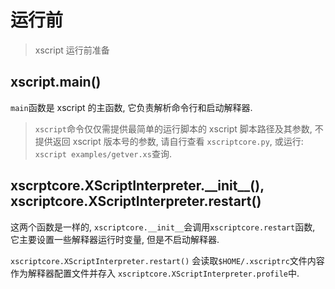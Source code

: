 # 运行前
> xscript 运行前准备

## xscript.main()
`main`函数是 xscript 的主函数, 它负责解析命令行和启动解释器.
> `xscript`命令仅仅需提供最简单的运行脚本的 xscript 脚本路径及其参数, 不提供返回 xscript 版本号的参数, 请自行查看 `xscriptcore.py`, 或运行: `xscript examples/getver.xs`查询.

## xscrptcore.XScriptInterpreter.\_\_init\_\_(), xscriptcore.XScriptInterpreter.restart()
这两个函数是一样的, `xscriptcore.__init__`会调用`xscriptcore.restart`函数, 它主要设置一些解释器运行时变量, 但是不启动解释器.

`xscriptcore.XScriptInterpreter.restart()` 会读取`$HOME/.xscriptrc`文件内容作为解释器配置文件并存入
`xscriptcore.XScriptInterpreter.profile`中.
